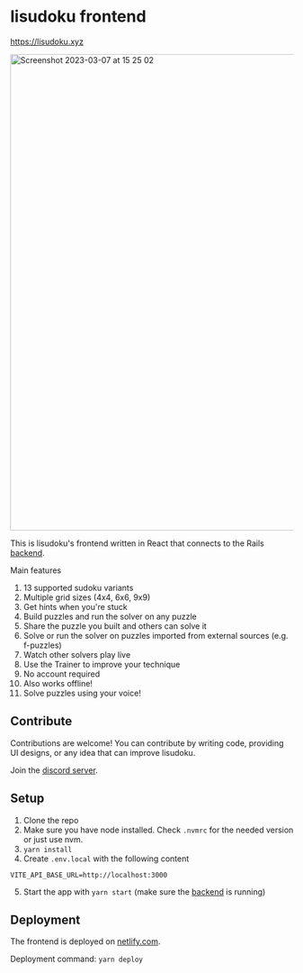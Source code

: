 # lisudoku frontend

https://lisudoku.xyz

<img width="846" alt="Screenshot 2023-03-07 at 15 25 02" src="https://user-images.githubusercontent.com/6545554/223435209-8877f41c-322e-4134-a415-20a3763f7c7f.png">

This is lisudoku's frontend written in React that connects to the Rails [backend](https://github.com/lisudoku/lisudoku_backend).

Main features
1. 13 supported sudoku variants
2. Multiple grid sizes (4x4, 6x6, 9x9)
3. Get hints when you're stuck
4. Build puzzles and run the solver on any puzzle
5. Share the puzzle you built and others can solve it
6. Solve or run the solver on puzzles imported from external sources (e.g. f-puzzles)
7. Watch other solvers play live
8. Use the Trainer to improve your technique
9. No account required
10. Also works offline!
11. Solve puzzles using your voice!

## Contribute

Contributions are welcome! You can contribute by writing code, providing UI designs, or any idea that can improve lisudoku.

Join the [discord server](https://discord.gg/SGV8TQVSeT).

## Setup

1. Clone the repo
2. Make sure you have node installed. Check `.nvmrc` for the needed version or just use nvm.
3. `yarn install`
4. Create `.env.local` with the following content
```
VITE_API_BASE_URL=http://localhost:3000
```
5. Start the app with `yarn start` (make sure the [backend](https://github.com/lisudoku/lisudoku_backend) is running)

## Deployment

The frontend is deployed on [netlify.com](https://www.netlify.com).

Deployment command: `yarn deploy`
